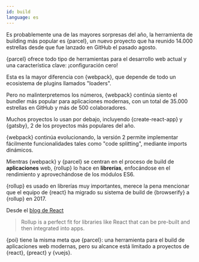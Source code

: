```yaml
---
id: build  
language: es
---
```


Es probablemente una de las mayores sorpresas del año, la herramienta de building más popular es {parcel}, un nuevo proyecto que ha reunido 14.000 estrellas desde que fue lanzado en GitHub el pasado agosto.

{parcel} ofrece todo tipo de herramientas para el desarrollo web actual y una característica clave: ¡configuración cero!

Esta es la mayor diferencia con {webpack}, que depende de todo un ecosistema de plugins llamados "loaders".

Pero no malinterpretemos los números, {webpack} continúa siento el bundler más popular para aplicaciones modernas, con un total de 35.000 estrellas en GitHub y más de 500 colaboradores.   

Muchos proyectos lo usan por debajo, incluyendo {create-react-app} y {gatsby}, 2 de los proyectos más populares del año.

{webpack} continúa evolucionando, la versión 2 permite implementar fácilmente funcionalidades tales como "code splitting", mediante imports dinámicos.   

Mientras {webpack} y {parcel} se centran en el proceso de build de **aplicaciones** web, {rollup} lo hace en **librerías**, enfocándose en el rendimiento y aprovechándose de los módulos ES6.

{rollup} es usado en librerías muy importantes, merece la pena mencionar que el equipo de {react} ha migrado su sistema de build de {browserify} a {rollup} en 2017.

Desde el [blog de React](https://reactjs.org/blog/2017/12/15/improving-the-repository-infrastructure.html)

> Rollup is a perfect fit for libraries like React that can be pre-built and then integrated into apps.

{poi} tiene la misma meta que {parcel}: una herramienta para el build de aplicaciones web modernas, pero su alcance está limitado a proyectos de {react}, {preact} y {vuejs}.


